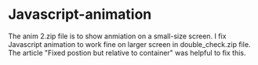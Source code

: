 # Javascript-animation
The anim 2.zip file is to show anmiation on a small-size screen. 
I fix Javascript animation to work fine on larger screen in double_check.zip file. 
The article "Fixed postion but relative to container" was helpful to fix this. 
